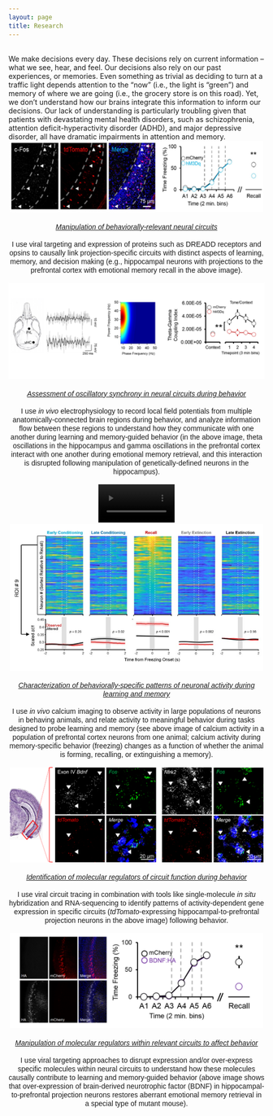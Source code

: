 ```yaml
---
layout: page
title: Research
---
```

<br>
We make decisions every day. These decisions rely on current information – what we see, hear, and feel. Our decisions also rely on our past experiences, or memories. Even something as trivial as deciding to turn at a traffic light depends attention to the “now” (i.e., the light is “green”) and memory of where we are going (i.e., the grocery store is on this road). Yet, we don’t understand how our brains integrate this information to inform our decisions. Our lack of understanding is particularly troubling given that patients with devastating mental health disorders, such as schizophrenia, attention deficit-hyperactivity disorder (ADHD), and major depressive disorder, all have dramatic impairments in attention and memory.    
<div style="text-align:center"><img src="/Circuit_Manipulation.jpg" width="500" height="140"></div><br>
<div style="text-align:center"><span style="font-family: 'Arial';"><i><u>Manipulation of behaviorally-relevant neural circuits</u></i><br><br>
I use viral targeting and expression of proteins such as DREADD receptors and opsins to causally link projection-specific circuits with distinct aspects of learning, memory, and decision making (e.g., hippocampal neurons with projections to the prefrontal cortex with emotional memory recall in the above image).</span></div><br>
<div style="text-align:center"><img src="/EPhys.jpg" width="650"></div><br>
<div style="text-align:center"><span style="font-family: 'Arial';"><i><u>Assessment of oscillatory synchrony in neural circuits during behavior</u></i><br><br>
I use <i>in vivo</i> electrophysiology to record local field potentials from multiple anatomically-connected brain regions during behavior, and analyze information flow between these regions to understand how they communicate with one another during learning and memory-guided behavior (in the above image, theta oscillations in the hippocampus and gamma oscillations in the prefrontal cortex interact with one another during emotional memory retrieval, and this interaction is disrupted following manipulation of genetically-defined neurons in the hippocampus).</span></div><br> 
<div style="text-align:center"><video width="150" autoplay loop muted><source src="/ca_imaging_final.mp4" type="video/mp4"></video><img src="/image.png" width="500"></div><br>
<div style="text-align:center"><span style="font-family: 'Arial';"><i><u>Characterization of behaviorally-specific patterns of neuronal activity during learning and memory</u></i><br><br>
I use <i>in vivo</i> calcium imaging to observe activity in large populations of neurons in behaving animals, and relate activity to meaningful behavior during tasks designed to probe learning and memory (see above image of calcium activity in a population of prefrontal cortex neurons from one animal; calcium activity during memory-specific behavior (freezing) changes as a function of whether the animal is forming, recalling, or extinguishing a memory).</span></div><br>
<div style="text-align:center"><img src="/RNAscope.jpg" width="500"></div><br>
<div style="text-align:center"><span style="font-family: 'Arial';"><i><u>Identification of molecular regulators of circuit function during behavior</u></i><br><br>
I use viral circuit tracing in combination with tools like single-molecule <i>in situ</i> hybridization and RNA-sequencing to identify patterns of activity-dependent gene expression in specific circuits (<i>tdTomato</i>-expressing hippocampal-to-prefrontal projection neurons in the above image) following behavior.</span></div><br>
<div style="text-align:center"><img src="/HA_FLEX.jpg" width="500"></div><br>
<div style="text-align:center"><span style="font-family: 'Arial';"><i><u>Manipulation of molecular regulators within relevant circuits to affect behavior</u></i><br><br>
I use viral targeting approaches to disrupt expression and/or over-express specific molecules within neural circuits to understand how these molecules causally contribute to learning and memory-guided behavior (above image shows that over-expression of brain-derived neurotrophic factor (BDNF) in hippocampal-to-prefrontal projection neurons restores aberrant emotional memory retrieval in a special type of mutant mouse).</span></div><br> 


